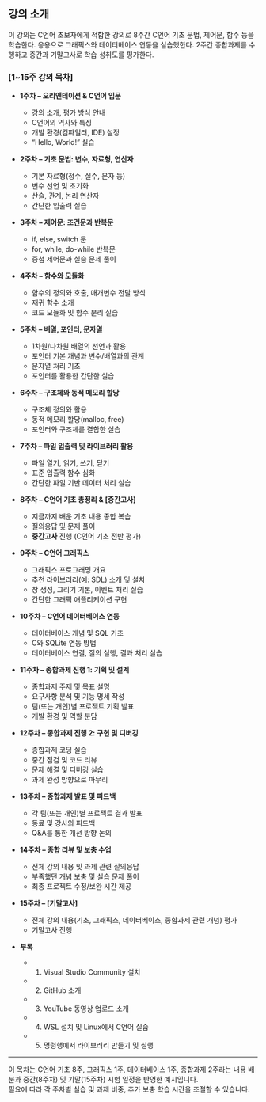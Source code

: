 ## 강의 소개
이 강의는 C언어 초보자에게 적합한 강의로 8주간 C언어 기초 문법, 제어문, 함수 등을 학습한다. 응용으로 그래픽스와 데이터베이스 연동을 실습했한다. 2주간 종합과제를 수행하고 중간과 기말고사로 학습 성취도를 평가한다.

### **[1~15주 강의 목차]**

- **1주차 – 오리엔테이션 & C언어 입문**  
  - 강의 소개, 평가 방식 안내  
  - C언어의 역사와 특징  
  - 개발 환경(컴파일러, IDE) 설정  
  - “Hello, World!” 실습

- **2주차 – 기초 문법: 변수, 자료형, 연산자**  
  - 기본 자료형(정수, 실수, 문자 등)  
  - 변수 선언 및 초기화  
  - 산술, 관계, 논리 연산자  
  - 간단한 입출력 실습

- **3주차 – 제어문: 조건문과 반복문**  
  - if, else, switch 문  
  - for, while, do-while 반복문  
  - 중첩 제어문과 실습 문제 풀이

- **4주차 – 함수와 모듈화**  
  - 함수의 정의와 호출, 매개변수 전달 방식  
  - 재귀 함수 소개  
  - 코드 모듈화 및 함수 분리 실습

- **5주차 – 배열, 포인터, 문자열**  
  - 1차원/다차원 배열의 선언과 활용  
  - 포인터 기본 개념과 변수/배열과의 관계  
  - 문자열 처리 기초  
  - 포인터를 활용한 간단한 실습

- **6주차 – 구조체와 동적 메모리 할당**  
  - 구조체 정의와 활용  
  - 동적 메모리 할당(malloc, free)  
  - 포인터와 구조체를 결합한 실습

- **7주차 – 파일 입출력 및 라이브러리 활용**  
  - 파일 열기, 읽기, 쓰기, 닫기  
  - 표준 입출력 함수 심화  
  - 간단한 파일 기반 데이터 처리 실습

- **8주차 – C언어 기초 총정리 & **[중간고사]****  
  - 지금까지 배운 기초 내용 종합 복습  
  - 질의응답 및 문제 풀이  
  - **중간고사** 진행 (C언어 기초 전반 평가)

- **9주차 – C언어 그래픽스**  
  - 그래픽스 프로그래밍 개요  
  - 추천 라이브러리(예: SDL) 소개 및 설치  
  - 창 생성, 그리기 기본, 이벤트 처리 실습  
  - 간단한 그래픽 애플리케이션 구현

- **10주차 – C언어 데이터베이스 연동**  
  - 데이터베이스 개념 및 SQL 기초  
  - C와 SQLite 연동 방법  
  - 데이터베이스 연결, 질의 실행, 결과 처리 실습

- **11주차 – 종합과제 진행 1: 기획 및 설계**  
  - 종합과제 주제 및 목표 설명  
  - 요구사항 분석 및 기능 명세 작성  
  - 팀(또는 개인)별 프로젝트 기획 발표  
  - 개발 환경 및 역할 분담

- **12주차 – 종합과제 진행 2: 구현 및 디버깅**  
  - 종합과제 코딩 실습  
  - 중간 점검 및 코드 리뷰  
  - 문제 해결 및 디버깅 실습  
  - 과제 완성 방향으로 마무리

- **13주차 – 종합과제 발표 및 피드백**  
  - 각 팀(또는 개인)별 프로젝트 결과 발표  
  - 동료 및 강사의 피드백  
  - Q&A를 통한 개선 방향 논의

- **14주차 – 종합 리뷰 및 보충 수업**  
  - 전체 강의 내용 및 과제 관련 질의응답  
  - 부족했던 개념 보충 및 실습 문제 풀이  
  - 최종 프로젝트 수정/보완 시간 제공

- **15주차 – **[기말고사]****  
  - 전체 강의 내용(기초, 그래픽스, 데이터베이스, 종합과제 관련 개념) 평가  
  - 기말고사 진행

- **부록**  
  - 1. Visual Studio Community 설치  
  - 2. GitHub 소개  
  - 3. YouTube 동영상 업로드 소개  
  - 4. WSL 설치 및 Linux에서 C언어 실습  
  - 5. 명령행에서 라이브러리 만들기 및 실행  
   
---

이 목차는 C언어 기초 8주, 그래픽스 1주, 데이터베이스 1주, 종합과제 2주라는 내용 배분과 중간(8주차) 및 기말(15주차) 시험 일정을 반영한 예시입니다.  
필요에 따라 각 주차별 실습 및 과제 비중, 추가 보충 학습 시간을 조절할 수 있습니다.
